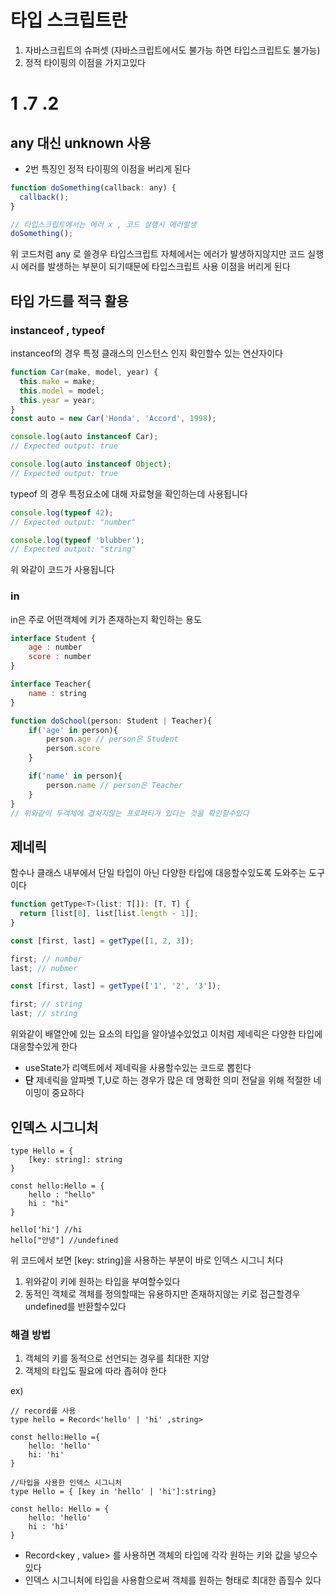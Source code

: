 # 타입 스크립트란

1. 자바스크립트의 슈퍼셋 (자바스크립트에서도 불가능 하면 타입스크립트도 불가능)
2. 정적 타이핑의 이점을 가지고있다

# 1 .7 .2

## any 대신 unknown 사용

- 2번 특징인 정적 타이핑의 이점을 버리게 된다

```jsx
function doSomething(callback: any) {
  callback();
}

// 타입스크립트에서는 에러 x , 코드 실행시 에러발생
doSomething();
```

위 코드처럼 any 로 쓸경우 타입스크립트 자체에서는 에러가 발생하지않지만 코드 실행시 에러를 발생하는 부분이 되기때문에 타입스크립트 사용 이점을 버리게 된다

## 타입 가드를 적극 활용

### instanceof , typeof

instanceof의 경우 특정 클래스의 인스턴스 인지 확인할수 있는 연산자이다

```jsx
function Car(make, model, year) {
  this.make = make;
  this.model = model;
  this.year = year;
}
const auto = new Car('Honda', 'Accord', 1998);

console.log(auto instanceof Car);
// Expected output: true

console.log(auto instanceof Object);
// Expected output: true
```

typeof 의 경우 특정요소에 대해 자료형을 확인하는데 사용됩니다

```jsx
console.log(typeof 42);
// Expected output: "number"

console.log(typeof 'blubber');
// Expected output: "string"
```

위 와같이 코드가 사용됩니다

### in

in은 주로 어떤객체에 키가 존재하는지 확인하는 용도

```jsx
interface Student {
	age : number
	score : number
}

interface Teacher{
	name : string
}

function doSchool(person: Student | Teacher){
	if('age' in person){
		person.age // person은 Student
		person.score
	}

	if('name' in person){
		person.name // person은 Teacher
	}
}
// 위와같이 두객체에 겹치지않는 프로퍼티가 있다는 것을 확인할수있다
```

## 제네릭

함수나 클래스 내부에서 단일 타입이 아닌 다양한 타입에 대응할수있도록 도와주는 도구이다

```jsx
function getType<T>(list: T[]): [T, T] {
  return [list[0], list[list.length - 1]];
}

const [first, last] = getType([1, 2, 3]);

first; // number
last; // nubmer

const [first, last] = getType(['1', '2', '3']);

first; // string
last; // string
```

위와같이 배열안에 있는 요소의 타입을 알아낼수있었고 이처럼 제네릭은 다양한 타입에 대응할수있게 한다

- useState가 리액트에서 제네릭을 사용할수있는 코드로 뽑힌다
- **단** 제네릭을 알파벳 T,U로 하는 경우가 많은 데 명확한 의미 전달을 위해 적절한 네이밍이 중요하다

## 인덱스 시그니처

```tsx
type Hello = {
	[key: string]: string
}

const hello:Hello = {
	hello : "hello"
	hi : "hi"
}

hello['hi'] //hi
hello["안녕"] //undefined
```

위 코드에서 보면 [key: string]을 사용하는 부분이 바로 인덱스 시그니 처다

1. 위와같이 키에 원하는 타입을 부여할수있다
2. 동적인 객체로 객체를 정의할때는 유용하지만 존재하지않는 키로 접근할경우 undefined를 반환할수있다

### 해결 방법

1. 객체의 키를 동적으로 선언되는 경우를 최대한 지양
2. 객체의 타입도 필요에 따라 좁혀야 한다

ex)

```tsx
// record를 사용
type hello = Record<'hello' | 'hi' ,string>

const hello:Hello ={
	hello: 'hello'
	hi: 'hi'
}

//타입을 사용한 인덱스 시그니처
type Hello = { [key in 'hello' | 'hi']:string}

const hello: Hello = {
	hello: 'hello'
	hi : 'hi'
}

```

- Record<key , value> 를 사용하면 객체의 타입에 각각 원하는 키와 값을 넣으수있다
- 인덱스 시그니처에 타입을 사용함으로써 객체를 원하는 형태로 최대한 좁힐수 있다
